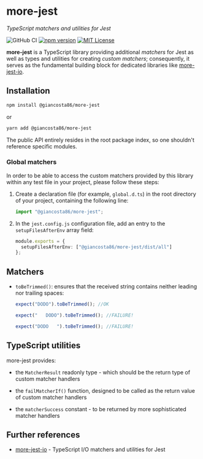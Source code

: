 # more-jest

_TypeScript matchers and utilities for Jest_

![GitHub CI](https://github.com/giancosta86/more-jest/actions/workflows/publish-to-npm.yml/badge.svg)
[![npm version](https://badge.fury.io/js/@giancosta86%2Fmore-jest.svg)](https://badge.fury.io/js/@giancosta86%2Fmore-jest)
[![MIT License](https://img.shields.io/badge/license-MIT-blue.svg?style=flat)](/LICENSE)

**more-jest** is a TypeScript library providing additional _matchers_ for Jest as well as types and utilities for creating _custom matchers_; consequently, it serves as the fundamental building block for dedicated libraries like [more-jest-io](https://github.com/giancosta86/more-jest-io).

## Installation

```bash
npm install @giancosta86/more-jest
```

or

```bash
yarn add @giancosta86/more-jest
```

The public API entirely resides in the root package index, so one shouldn't reference specific modules.

### Global matchers

In order to be able to access the custom matchers provided by this library within any test file in your project, please follow these steps:

1. Create a declaration file (for example, `global.d.ts`) in the root directory of your project, containing the following line:

   ```typescript
   import "@giancosta86/more-jest";
   ```

1. In the `jest.config.js` configuration file, add an entry to the `setupFilesAfterEnv` array field:

   ```typescript
   module.exports = {
     setupFilesAfterEnv: ["@giancosta86/more-jest/dist/all"]
   };
   ```

## Matchers

- `toBeTrimmed()`: ensures that the received string contains neither leading nor trailing spaces:

  ```typescript
  expect("DODO").toBeTrimmed(); //OK

  expect("   DODO").toBeTrimmed(); //FAILURE!

  expect("DODO   ").toBeTrimmed(); //FAILURE!
  ```

## TypeScript utilities

more-jest provides:

- the `MatcherResult` readonly type - which should be the return type of custom matcher handlers

- the `failMatcherIf()` function, designed to be called as the return value of custom matcher handlers

- the `matcherSuccess` constant - to be returned by more sophisticated matcher handlers

## Further references

- [more-jest-io](https://github.com/giancosta86/more-jest-io) - TypeScript I/O matchers and utilities for Jest
